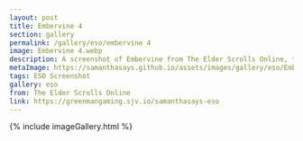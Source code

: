 ```yaml
---
layout: post
title: Embervine 4
section: gallery
permalink: /gallery/eso/embervine 4
image: Embervine 4.webp
description: A screenshot of Embervine from The Elder Scrolls Online, taken by Samantha Says.
metaImage: https://samanthasays.github.io/assets/images/gallery/eso/Embervine 4.webp
tags: ESO Screenshot
gallery: eso
from: The Elder Scrolls Online
link: https://greenmangaming.sjv.io/samanthasays-eso
---
```

{% include imageGallery.html %}